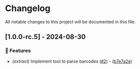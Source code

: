 # Changelog

All notable changes to this project will be documented in this file.

## [1.0.0-rc.5] - 2024-08-30

### 🚀 Features

- *(extract)* Implement tool to parse barcodes ([#2](https://github.com/nsyzrantsev/barkit/issues/2)) - ([b7e7a2e](https://github.com/nsyzrantsev/barkit/commit/b7e7a2e39175db93abf99b4725c41d127ba20ccd))

<!-- generated by git-cliff -->
